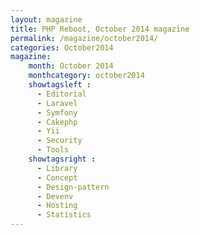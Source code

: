 ```yaml
---
layout: magazine
title: PHP Reboot, October 2014 magazine
permalink: /magazine/october2014/
categories: October2014
magazine:
    month: October 2014
    monthcategory: october2014
    showtagsleft :
      - Editorial
      - Laravel
      - Symfony
      - Cakephp
      - Yii
      - Security
      - Tools
    showtagsright :
      - Library
      - Concept
      - Design-pattern
      - Devenv
      - Hosting
      - Statistics
---
```

